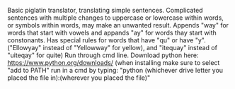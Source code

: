 Basic piglatin translator, translating simple sentences. Complicated sentences with multiple changes to uppercase or lowercase within words, or symbols within words, may make an unwanted result. Appends "way" for words that start with vowels and appands "ay" for words thay start with constonants. Has special rules for words that have "qu" or have "y". ("Ellowyay" instead of "Yellowway" for yellow), and "itequay" instead of "uiteqay" for quite)
Run through cmd line.
Download python here: https://www.python.org/downloads/ (when installing make sure to select "add to PATH"
run in a cmd by typing: "python (whichever drive letter you placed the file in):\(wherever you placed the file)"
